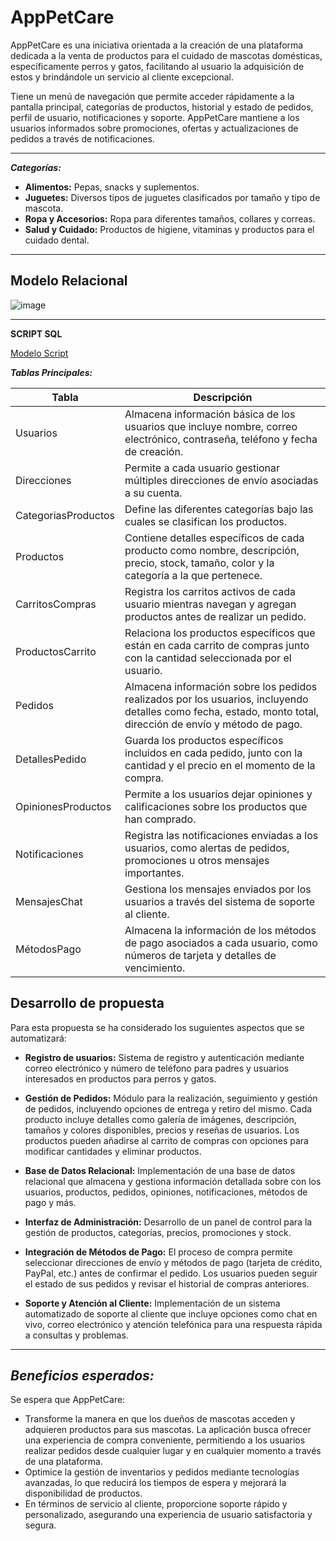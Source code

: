 # AppPetCare
AppPetCare es una iniciativa orientada a la creación de una plataforma dedicada a la venta de productos para el cuidado de mascotas domésticas, específicamente perros y gatos, facilitando al usuario la adquisición de estos y brindándole un servicio al cliente excepcional.

Tiene un menú de navegación que permite acceder rápidamente a la pantalla principal, categorías de productos, historial y estado de pedidos, perfil de usuario, notificaciones y soporte. AppPetCare mantiene a los usuarios informados sobre promociones, ofertas y actualizaciones de pedidos a través de notificaciones. 

---
***Categorías:***

- **Alimentos:** Pepas, snacks y suplementos.
- **Juguetes:** Diversos tipos de juguetes clasificados por tamaño y tipo de mascota.
- **Ropa y Accesorios:** Ropa para diferentes tamaños, collares y correas.
- **Salud y Cuidado:** Productos de higiene, vitaminas y productos para el cuidado dental.
---
## Modelo Relacional
![image](https://github.com/Nathalia-Benites/appPetCare/assets/167949641/baab40c1-d4dc-4170-960d-1dc1ee403253)

____
**SCRIPT SQL**

[Modelo Script](https://github.com/Nathalia-Benites/appPetCare/blob/main/Modelo%20relacional.sql)

***Tablas Principales:***

|Tabla	| Descripción|
|-------|-------------|
| Usuarios |Almacena información básica de los usuarios que incluye nombre, correo electrónico, contraseña, teléfono y fecha de creación.|
| Direcciones | Permite a cada usuario gestionar múltiples direcciones de envío asociadas a su cuenta.|
| CategoriasProductos| Define las diferentes categorías bajo las cuales se clasifican los productos.|
|Productos |Contiene detalles específicos de cada producto como nombre, descripción, precio, stock, tamaño, color y la categoría a la que pertenece.|
|CarritosCompras |Registra los carritos activos de cada usuario mientras navegan y agregan productos antes de realizar un pedido.|
|ProductosCarrito |Relaciona los productos específicos que están en cada carrito de compras junto con la cantidad seleccionada por el usuario.|
|Pedidos |Almacena información sobre los pedidos realizados por los usuarios, incluyendo detalles como fecha, estado, monto total, dirección de envío y método de pago.|
|DetallesPedido |Guarda los productos específicos incluidos en cada pedido, junto con la cantidad y el precio en el momento de la compra.|
|OpinionesProductos| Permite a los usuarios dejar opiniones y calificaciones sobre los productos que han comprado.|
|Notificaciones| Registra las notificaciones enviadas a los usuarios, como alertas de pedidos, promociones u otros mensajes importantes.|
|MensajesChat |Gestiona los mensajes enviados por los usuarios a través del sistema de soporte al cliente.|
|MétodosPago| Almacena la información de los métodos de pago asociados a cada usuario, como números de tarjeta y detalles de vencimiento.|



## Desarrollo de propuesta
Para esta propuesta se ha considerado los suguientes aspectos que se automatizará:

- **Registro de usuarios:** Sistema de registro y autenticación mediante correo electrónico y número de teléfono para padres y usuarios interesados en productos para perros y gatos.
  
- **Gestión de Pedidos:** Módulo para la realización, seguimiento y gestión de pedidos, incluyendo opciones de entrega y retiro del mismo. Cada producto incluye detalles como galería de imágenes, descripción, tamaños y colores disponibles, precios y reseñas de usuarios. Los productos pueden añadirse al carrito de compras con opciones para modificar cantidades y eliminar productos.
  
- **Base de Datos Relacional:** Implementación de una base de datos relacional que almacena y gestiona información detallada sobre con los usuarios, productos, pedidos, opiniones, notificaciones, métodos de pago y más.
  
- **Interfaz de Administración:** Desarrollo de un panel de control para la gestión de productos, categorías, precios, promociones y stock.
  
- **Integración de Métodos de Pago:** El proceso de compra permite seleccionar direcciones de envío y métodos de pago (tarjeta de crédito, PayPal, etc.) antes de confirmar el pedido. Los usuarios pueden seguir el estado de sus pedidos y revisar el historial de compras anteriores. 
  
- **Soporte y Atención al Cliente:** Implementación de un sistema automatizado de soporte al cliente que incluye opciones como chat en vivo, correo electrónico y atención telefónica para una respuesta rápida a consultas y problemas.
----
  ***Beneficios esperados:***
-----------------------
Se espera que AppPetCare:
- Transforme la manera en que los dueños de mascotas acceden y adquieren productos para sus mascotas. La aplicación busca ofrecer una experiencia de compra conveniente, permitiendo a los usuarios realizar pedidos desde cualquier lugar y en cualquier momento a través de una plataforma. 
- Optimice la gestión de inventarios y pedidos mediante tecnologías avanzadas, lo que reducirá los tiempos de espera y mejorará la disponibilidad de productos. 
- En términos de servicio al cliente, proporcione soporte rápido y personalizado, asegurando una experiencia de usuario satisfactoria y segura. 
